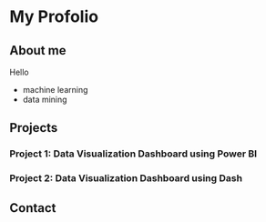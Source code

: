 # My Profolio

## About me
Hello
- machine learning
- data mining


## Projects

### Project 1: Data Visualization Dashboard using Power BI

### Project 2: Data Visualization Dashboard using Dash

## Contact


